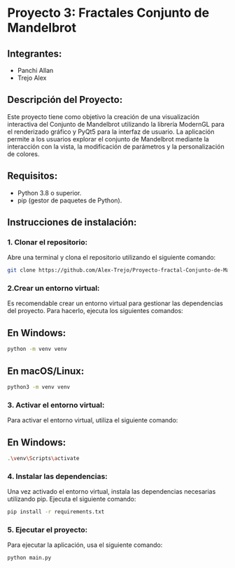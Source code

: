 # Proyecto 3: Fractales Conjunto de Mandelbrot

## Integrantes:
- Panchi Allan
- Trejo Alex

## Descripción del Proyecto:
Este proyecto tiene como objetivo la creación de una visualización interactiva del Conjunto de Mandelbrot utilizando la librería ModernGL para el renderizado gráfico y PyQt5 para la interfaz de usuario. La aplicación permite a los usuarios explorar el conjunto de Mandelbrot mediante la interacción con la vista, la modificación de parámetros y la personalización de colores.

## Requisitos:

- Python 3.8 o superior.
- pip (gestor de paquetes de Python).

## Instrucciones de instalación:

### 1. Clonar el repositorio:
Abre una terminal y clona el repositorio utilizando el siguiente comando:

```bash
git clone https://github.com/Alex-Trejo/Proyecto-fractal-Conjunto-de-Mandelbrot-.git
```

### 2.Crear un entorno virtual:
Es recomendable crear un entorno virtual para gestionar las dependencias del proyecto. Para hacerlo, ejecuta los siguientes comandos:

## En Windows:

```bash
python -m venv venv
```

## En macOS/Linux:
```bash
python3 -m venv venv
```


### 3. Activar el entorno virtual:
Para activar el entorno virtual, utiliza el siguiente comando:

## En Windows:

```bash
.\venv\Scripts\activate
```


### 4. Instalar las dependencias:
Una vez activado el entorno virtual, instala las dependencias necesarias utilizando pip. Ejecuta el siguiente comando:
```bash
pip install -r requirements.txt
```

### 5. Ejecutar el proyecto:
Para ejecutar la aplicación, usa el siguiente comando:

```bash
python main.py
```
